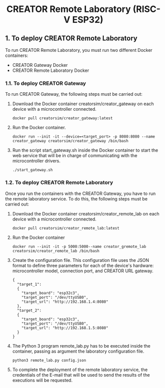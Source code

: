 <html>
 <h1 align="center">CREATOR Remote Laboratory (RISC-V ESP32)</h1>
</html>

## 1. To deploy CREATOR Remote Laboratory

  To run CREATOR Remote Laboratory, you must run two different Docker containers:

  * CREATOR Gateway Docker
  * CREATOR Remote Laboratory Docker


  ### 1.1. To deploy CREATOR Gateway

  To run CREATOR Gateway, the following steps must be carried out:

  1. Download the Docker container creatorsim/creator_gateway on each device with a microcontroller connected.
     
     ```
     docker pull creatorsim/creator_gateway:latest
     ```

  2. Run the Docker container.

     ```
     docker run --init -it --device=<target_port> -p 8080:8080 --name creator_gateway creatorsim/creator_gateway /bin/bash
     ```

  3. Run the script start_gateway.sh inside the Docker container to start the web service that will be in charge of communicating with the microcontroller drivers.

     ```
     ./start_gateway.sh
     ```



  ### 1.2. To deploy CREATOR Remote Laboratory

  Once you run the containers with the CREATOR Gateway, you have to run the remote laboratory service. To do this, the following steps must be carried out:

  1. Download the Docker container creatorsim/creator_remote_lab on each device with a microcontroller connected.
     
     ```
     docker pull creatorsim/creator_remote_lab:latest
     ```

  2. Run the Docker container

     ```
     docker run --init -it -p 5000:5000--name creator_gremote_lab creatorsim/creator_remote_lab /bin/bash
     ```
 
  3. Create the configuration file. This configuration file uses the JSON format to define three parameters for each of the device's hardware: microcontroller model, connection port, and CREATOR URL gateway.

     ```
     {
       "target_1":
       {
         "target_board": "esp32c3",
         "target_port": "/dev/ttyUSB0",
         "target_url": "http://192.168.1.4:8080"
       },
       "target_2":
       {
         "target_board": "esp32c3",
         "target_port": "/dev/ttyUSB0",
         "target_url": "http://192.168.1.5:8080"
       }
     }
     ```

  3. The Python 3 program remote_lab.py has to be executed inside the container, passing as argument the laboratory configuration file.

     ```
     python3 remote_lab.py config.json
     ```
  
  4. To complete the deployment of the remote laboratory service, the credentials of the E-mail that will be used to send the results of the executions will be requested.
